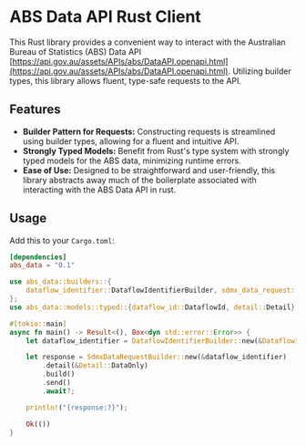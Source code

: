 # ABS Data API Rust Client

This Rust library provides a convenient way to interact with the Australian Bureau of Statistics (ABS) Data API [https://api.gov.au/assets/APIs/abs/DataAPI.openapi.html](https://api.gov.au/assets/APIs/abs/DataAPI.openapi.html). Utilizing builder types, this library allows fluent, type-safe requests to the API.

## Features

- **Builder Pattern for Requests:** Constructing requests is streamlined using builder types, allowing for a fluent and intuitive API.
- **Strongly Typed Models:** Benefit from Rust's type system with strongly typed models for the ABS data, minimizing runtime errors.
- **Ease of Use:** Designed to be straightforward and user-friendly, this library abstracts away much of the boilerplate associated with interacting with the ABS Data API in rust.
  
## Usage

Add this to your `Cargo.toml`:

```toml
[dependencies]
abs_data = "0.1"
```

```rust
use abs_data::builders::{
    dataflow_identifier::DataflowIdentifierBuilder, sdmx_data_request::SdmxDataRequestBuilder,
};
use abs_data::models::typed::{dataflow_id::DataflowId, detail::Detail};

#[tokio::main]
async fn main() -> Result<(), Box<dyn std::error::Error>> {
    let dataflow_identifier = DataflowIdentifierBuilder::new(&DataflowId::Cpi).build()?;

    let response = SdmxDataRequestBuilder::new(&dataflow_identifier)
        .detail(&Detail::DataOnly)
        .build()
        .send()
        .await?;

    println!("{response:?}");

    Ok(())
}

```

